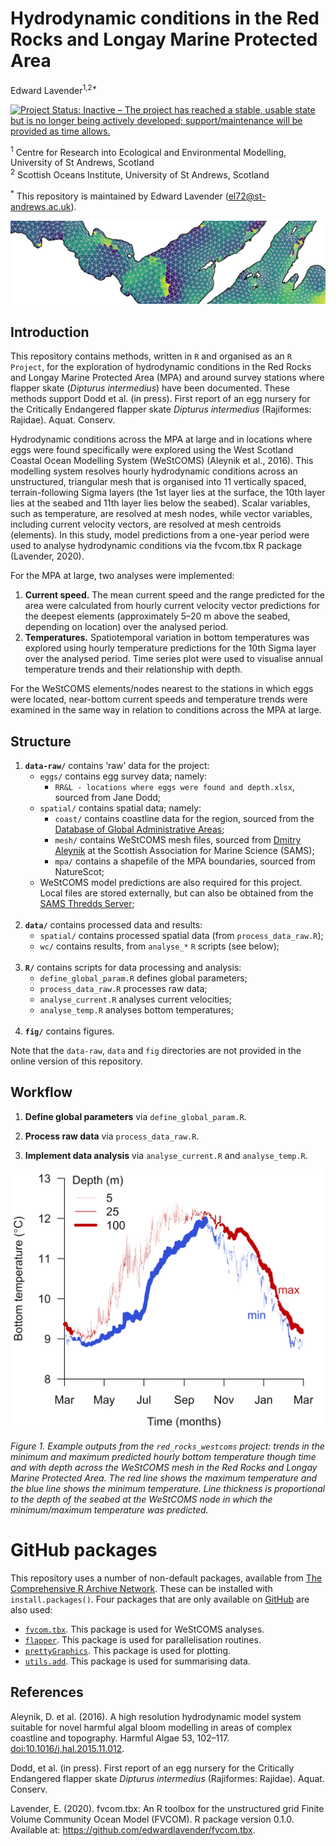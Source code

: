 Hydrodynamic conditions in the Red Rocks and Longay Marine Protected
Area
================
Edward Lavender<sup>1,2\*</sup>

[![Project Status: Inactive – The project has reached a stable, usable
state but is no longer being actively developed; support/maintenance
will be provided as time
allows.](https://www.repostatus.org/badges/latest/inactive.svg)](https://www.repostatus.org/#inactive)

<sup>1</sup> Centre for Research into Ecological and Environmental
Modelling, University of St Andrews, Scotland  
<sup>2</sup> Scottish Oceans Institute, University of St Andrews,
Scotland

<sup>\*</sup> This repository is maintained by Edward Lavender
(<el72@st-andrews.ac.uk>).

<img src="banner_img.png"/>

## Introduction

This repository contains methods, written in `R` and organised as an `R
Project`, for the exploration of hydrodynamic conditions in the Red
Rocks and Longay Marine Protected Area (MPA) and around survey stations
where flapper skate (*Dipturus intermedius*) have been documented. These
methods support Dodd et al. (in press). First report of an egg nursery
for the Critically Endangered flapper skate *Dipturus intermedius*
(Rajiformes: Rajidae). Aquat. Conserv.

Hydrodynamic conditions across the MPA at large and in locations where
eggs were found specifically were explored using the West Scotland
Coastal Ocean Modelling System (WeStCOMS) (Aleynik et al., 2016). This
modelling system resolves hourly hydrodynamic conditions across an
unstructured, triangular mesh that is organised into 11 vertically
spaced, terrain-following Sigma layers (the 1st layer lies at the
surface, the 10th layer lies at the seabed and 11th layer lies below the
seabed). Scalar variables, such as temperature, are resolved at mesh
nodes, while vector variables, including current velocity vectors, are
resolved at mesh centroids (elements). In this study, model predictions
from a one-year period were used to analyse hydrodynamic conditions via
the fvcom.tbx R package (Lavender, 2020).

For the MPA at large, two analyses were implemented:

1)  **Current speed.** The mean current speed and the range predicted
    for the area were calculated from hourly current velocity vector
    predictions for the deepest elements (approximately 5–20 m above the
    seabed, depending on location) over the analysed period.
2)  **Temperatures.** Spatiotemporal variation in bottom temperatures
    was explored using hourly temperature predictions for the 10th Sigma
    layer over the analysed period. Time series plot were used to
    visualise annual temperature trends and their relationship with
    depth.

For the WeStCOMS elements/nodes nearest to the stations in which eggs
were located, near-bottom current speeds and temperature trends were
examined in the same way in relation to conditions across the MPA at
large.

## Structure

1.  **`data-raw/`** contains ‘raw’ data for the project:
      - `eggs/` contains egg survey data; namely:
          - `RR&L - locations where eggs were found and depth.xlsx`,
            sourced from Jane Dodd;
      - `spatial/` contains spatial data; namely:
          - `coast/` contains coastline data for the region, sourced
            from the [Database of Global Administrative
            Areas](https://biogeo.ucdavis.edu/data/gadm3.6/Rsp/gadm36_GBR_0_sp.rds);
          - `mesh/` contains WeStCOMS mesh files, sourced from [Dmitry
            Aleynik](https://www.sams.ac.uk/people/researchers/aleynik-dr-dmitry/)
            at the Scottish Association for Marine Science (SAMS);
          - `mpa/` contains a shapefile of the MPA boundaries, sourced
            from NatureScot;
      - WeStCOMS model predictions are also required for this project.
        Local files are stored externally, but can also be obtained from
        the [SAMS Thredds
        Server](https://www.sams.ac.uk/facilities/thredds/); <br/><br/>
2.  **`data/`** contains processed data and results:
      - `spatial/` contains processed spatial data (from
        `process_data_raw.R`);
      - `wc/` contains results, from `analyse_*` `R` scripts (see
        below); <br/><br/>
3.  **`R/`** contains scripts for data processing and analysis:
      - `define_global_param.R` defines global parameters;
      - `process_data_raw.R` processes raw data;
      - `analyse_current.R` analyses current velocities;
      - `analyse_temp.R` analyses bottom temperatures; <br/><br/>
4.  **`fig/`** contains figures.

Note that the `data-raw`, `data` and `fig` directories are not provided
in the online version of this repository.

## Workflow

1.  **Define global parameters** via `define_global_param.R`.

2.  **Process raw data** via `process_data_raw.R`.

3.  **Implement data analysis** via `analyse_current.R` and
    `analyse_temp.R`.

<img src="README_img.png" width = "500"/>

*Figure 1. Example outputs from the `red_rocks_westcoms` project: trends
in the minimum and maximum predicted hourly bottom temperature though
time and with depth across the WeStCOMS mesh in the Red Rocks and Longay
Marine Protected Area. The red line shows the maximum temperature and
the blue line shows the minimum temperature. Line thickness is
proportional to the depth of the seabed at the WeStCOMS node in which
the minimum/maximum temperature was predicted.*

# GitHub packages

This repository uses a number of non-default packages, available from
[The Comprehensive R Archive Network](https://cran.r-project.org). These
can be installed with `install.packages()`. Four packages that are only
available on [GitHub](https://github.com/) are also used:

  - [`fvcom.tbx`](https://github.com/edwardlavender/fvcom.tbx). This
    package is used for WeStCOMS analyses.
  - [`flapper`](https://github.com/edwardlavender/flapper). This package
    is used for parallelisation routines.
  - [`prettyGraphics`](https://github.com/edwardlavender/prettyGraphics).
    This package is used for plotting.
  - [`utils.add`](https://github.com/edwardlavender/utils.add). This
    package is used for summarising data.

## References

Aleynik, D. et al. (2016). A high resolution hydrodynamic model system
suitable for novel harmful algal bloom modelling in areas of complex
coastline and topography. Harmful Algae 53, 102–117.
<doi:10.1016/j.hal.2015.11.012>.

Dodd, et al. (in press). First report of an egg nursery for the
Critically Endangered flapper skate *Dipturus intermedius* (Rajiformes:
Rajidae). Aquat. Conserv.

Lavender, E. (2020). fvcom.tbx: An R toolbox for the unstructured grid
Finite Volume Community Ocean Model (FVCOM). R package version 0.1.0.
Available at: <https://github.com/edwardlavender/fvcom.tbx>.

